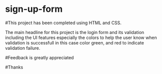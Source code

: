 # sign-up-form

#This project has been completed using HTML and CSS.

The main headline for this project is the login form and its validation
including the UI features especially the colors to help the user know when validation is successfull in this case color green, and red to indicate validation failure.

#Feedback is greatly appreciated

#Thanks
      
